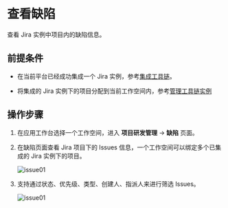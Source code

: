 # 查看缺陷

查看 Jira 实例中项目内的缺陷信息。

## 前提条件

- 在当前平台已经成功集成一个 Jira 实例，参考[集成工具链](../tools/integrated-toolchain.md)。

- 将集成的 Jira 实例下的项目分配到当前工作空间内，参考[管理工具链实例](../tools/toolchain-instances.md)

## 操作步骤

1. 在应用工作台选择一个工作空间，进入 **项目研发管理**  ->  **缺陷**  页面。

2. 在缺陷页面查看 Jira 项目下的 Issues 信息，一个工作空间可以绑定多个已集成的 Jira 实例下的项目。

    ![issue01](https://docs.daocloud.io/daocloud-docs-images/docs/zh/docs/amamba/images/issue01.png)

3. 支持通过状态、优先级、类型、创建人、指派人来进行筛选 Issues。

    ![issue01](https://docs.daocloud.io/daocloud-docs-images/docs/zh/docs/amamba/images/issue02.png)
